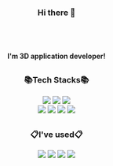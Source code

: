 <!--
**kellylog8/kellylog8** is a ✨ _special_ ✨ repository because its `README.md` (this file) appears on your GitHub profile.

Here are some ideas to get you started:

- 🔭 I’m currently working on ...
- 🌱 I’m currently learning ...
- 👯 I’m looking to collaborate on ...
- 🤔 I’m looking for help with ...
- 💬 Ask me about ...
- 📫 How to reach me: ...
- 😄 Pronouns: ...
- ⚡ Fun fact: ...
-->
### <div align=center>Hi there 👋</div>

<br>
<br>

#### <div align=center>I'm 3D application developer!</div>


<h2></h2>

### <div align=center>📚Tech Stacks📚</div>

<div align=center> 
  <img src="https://img.shields.io/badge/c++-00599C?style=plastic&logo=c%2B%2B&logoColor=white">
  <img src="https://img.shields.io/badge/CSharp-782A90?style=plastic&logo=csharp&logoColor=white">
  <img src="https://img.shields.io/badge/Unity-999999?style=plastic&logo=unity&logoColor=white">
<br>
  <img src="https://img.shields.io/badge/WinForm/WPF-6078FF?style=plastic&logo=.net&logoColor=white">
  <img src="https://img.shields.io/badge/Python-3776AB?style=plastic&logo=Python&logoColor=white">
  <img src="https://img.shields.io/badge/Anaconda-44A833?style=plastic&logo=Anaconda&logoColor=white">
  <img src="https://img.shields.io/badge/OpenCV-DB7093?style=plastic&logo=OpenCV&logoColor=white">
<br>
  
</div>


<h2></h2>

### <div align=center>📋I've used📋</div>

<div align=center> 
  <img src="https://img.shields.io/badge/slack-4A154B?style=plastice&logo=slack&logoColor=white">
  
  <img src="https://img.shields.io/badge/trello-6C78AF?style=plastice&logo=trello&logoColor=white">
  
  <img src="https://img.shields.io/badge/github-181717?style=plastice&logo=github&logoColor=white">
  <img src="https://img.shields.io/badge/sourcetree-0052CC?style=plastice&logo=sourcetree&logoColor=white">
<br>
</div>








